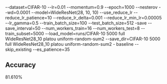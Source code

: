 --dataset=CIFAR-10 --lr=0.01 --momentum=0.9 --epoch=1000 --nesterov --wd=0.0001 --model=WideResNet(28, 10, 10) --use_reduce_lr --reduce_lr_patience=10 --reduce_lr_delta=0.001 --reduce_lr_min_lr=0.00005 --lr_gamma=0.5 --train_batch_size=100 --test_batch_size=512 -save --save_interval=50 --num_workers_train=16 --num_workers_test=8 --train_subset=5000 --load_model=runs/CIFAR-10 5000 full WideResNet28_10 platou uniform-random-sum2 --save_dir=CIFAR-10 5000 full WideResNet28_10 platou uniform-random-sum2 - baseline --skip_existing --es_patience=35
## Accuracy
 81.610%